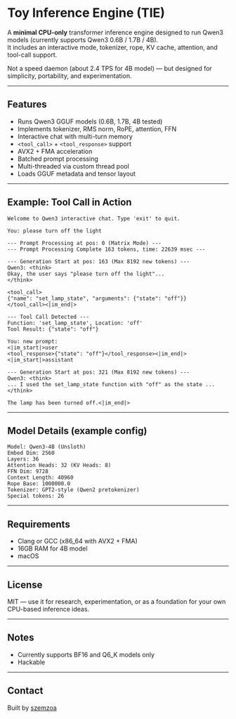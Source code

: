 # Toy Inference Engine (TIE)

A **minimal CPU-only** transformer inference engine designed to run Qwen3 models (currently supports Qwen3 0.6B / 1.7B / 4B).  
It includes an interactive mode, tokenizer, rope, KV cache, attention, and tool-call support.

Not a speed daemon (about 2.4 TPS for 4B model) — but designed for simplicity, portability, and experimentation.

---

## Features

-  Runs Qwen3 GGUF models (0.6B, 1.7B, 4B tested)
-  Implements tokenizer, RMS norm, RoPE, attention, FFN
-  Interactive chat with multi-turn memory
-  `<tool_call>` + `<tool_response>` support
-  AVX2 + FMA acceleration
-  Batched prompt processing
-  Multi-threaded via custom thread pool
-  Loads GGUF metadata and tensor layout

---

## Example: Tool Call in Action

```
Welcome to Qwen3 interactive chat. Type 'exit' to quit.

You: please turn off the light

--- Prompt Processing at pos: 0 (Matrix Mode) ---
--- Prompt Processing Complete 163 tokens, time: 22639 msec ---

--- Generation Start at pos: 163 (Max 8192 new tokens) ---
Qwen3: <think>
Okay, the user says "please turn off the light"... 
</think>

<tool_call>
{"name": "set_lamp_state", "arguments": {"state": "off"}}
</tool_call><|im_end|>

--- Tool Call Detected ---
Function: 'set_lamp_state', Location: 'off'
Tool Result: {"state": "off"}

You: new prompt: 
<|im_start|>user
<tool_response>{"state": "off"}</tool_response><|im_end|>
<|im_start|>assistant

--- Generation Start at pos: 321 (Max 8192 new tokens) ---
Qwen3: <think>
... I used the set_lamp_state function with "off" as the state ...
</think>

The lamp has been turned off.<|im_end|>
```

---

## Model Details (example config)

```
Model: Qwen3-4B (Unsloth)
Embed Dim: 2560
Layers: 36
Attention Heads: 32 (KV Heads: 8)
FFN Dim: 9728
Context Length: 40960
Rope Base: 1000000.0
Tokenizer: GPT2-style (Qwen2 pretokenizer)
Special tokens: 26
```

---

## Requirements

- Clang or GCC (x86_64 with AVX2 + FMA)
- 16GB RAM for 4B model
- macOS

---

## License

MIT — use it for research, experimentation, or as a foundation for your own CPU-based inference ideas.

---

## Notes

- Currently supports BF16 and Q6_K models only
- Hackable

---

## Contact

Built by [szemzoa](https://github.com/szemzoa)
